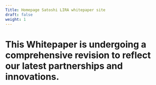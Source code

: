 ```yaml
---
Title: Homepage Satoshi LIRA whitepaper site
draft: false
weight: 1
---
```


<h1>This Whitepaper is undergoing a comprehensive revision to reflect our latest partnerships and innovations. </h1>


 



